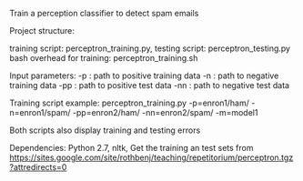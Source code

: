 Train a perception classifier to detect spam emails

Project structure:

 training script: perceptron_training.py, 
 testing script:  perceptron_testing.py
 bash overhead for training: perceptron_training.sh

Input parameters:
-p : path to positive training data
-n : path to negative training data
-pp : path to positive test data
-nn : path to negative test data


Training script example: perceptron_training.py -p=enron1/ham/ -n=enron1/spam/ -pp=enron2/ham/ -nn=enron2/spam/ -m=model1

Both scripts also display training and testing errors

Dependencies:
Python 2.7, 
nltk, 
Get the training an test sets from https://sites.google.com/site/rothbenj/teaching/repetitorium/perceptron.tgz?attredirects=0

